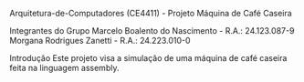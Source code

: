 Arquitetura-de-Computadores (CE4411) - Projeto Máquina de Café Caseira

Integrantes do Grupo
  Marcelo Boalento do Nascimento - R.A.: 24.123.087-9
  Morgana Rodrigues Zanetti - R.A.: 24.223.010-0

Introdução
  Este projeto visa a simulação de uma máquina de café caseira feita na linguagem assembly.
